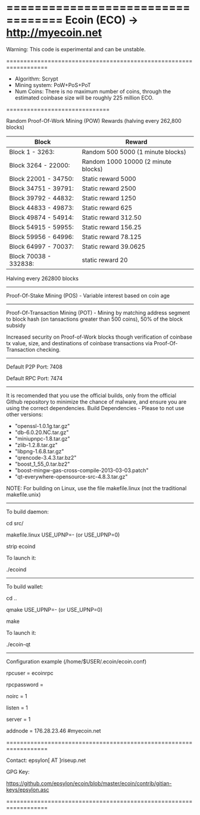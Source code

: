 ==================================
Ecoin (ECO) -> http://myecoin.net
==================================

Warning: This code is experimental and can be unstable.

==================================================================

- Algorithm: Scrypt
- Mining system: PoW+PoS+PoT
- Num Coins: There is no maximum number of coins, through the estimated coinbase size will be roughly 225 million ECO.

==============================

Random Proof-Of-Work Mining (POW) Rewards (halving every 262,800 blocks)

|Block                 | Reward                                   |
|----------------------|------------------------------------------|
|Block 1     - 3263:   | Random 500 5000 (1 minute blocks)        |
|Block 3264  - 22000:  | Random 1000 10000 (2 minute blocks)      |
|Block 22001 - 34750:  | Static reward 5000                       |
|Block 34751 - 39791:  | Static reward 2500                       |
|Block 39792 - 44832:  | Static reward 1250                       |
|Block 44833 - 49873:  | Static reward 625                        |
|Block 49874 - 54914:  | Static reward 312.50                     |
|Block 54915 - 59955:  | Static reward 156.25                     |
|Block 59956 - 64996:  | Static reward 78.125                     |
|Block 64997 - 70037:  | Static reward 39.0625                    |
|Block 70038 - 332838: | static reward 20                         |

Halving every 262800 blocks

--------------------------------------------------------------------

Proof-Of-Stake Mining (POS) - Variable interest based on coin age

--------------------------------------------------------------------

Proof-Of-Transaction Mining (POT) - Mining by matching address segment to block hash (on tansactions greater than 500 coins), 50% of the block subsidy

Increased security on Proof-of-Work blocks though verification of coinbase tx value, size, and destinations of coinbase transactions via Proof-Of-Transaction checking.

----------------------------

Default P2P Port: 7408

Default RPC Port: 7474

----------------------------

It is recomended that you use the official builds, only from the official Github repository to minimize the chance of malware, and ensure you are using the correct dependencies. Build Dependencies - Please to not use other versions:

- "openssl-1.0.1g.tar.gz"
- "db-6.0.20.NC.tar.gz"
- "miniupnpc-1.8.tar.gz"
- "zlib-1.2.8.tar.gz"
- "libpng-1.6.8.tar.gz"
- "qrencode-3.4.3.tar.bz2"
- "boost_1_55_0.tar.bz2"
- "boost-mingw-gas-cross-compile-2013-03-03.patch"
- "qt-everywhere-opensource-src-4.8.3.tar.gz"

NOTE: For building on Linux, use the file makefile.linux (not the traditional makefile.unix)

-------------------------------------------------

To build daemon:

cd src/

makefile.linux USE_UPNP=- (or USE_UPNP=0)

strip ecoind

To launch it:

./ecoind

---------------------------------

To build wallet:

cd ..

qmake USE_UPNP=- (or USE_UPNP=0)

make

To launch it:

./ecoin-qt

-------------------------------------------------

Configuration example (/home/$USER/.ecoin/ecoin.conf)

rpcuser = ecoinrpc

rpcpassword = <your password here>

noirc = 1

listen = 1

server = 1

addnode = 176.28.23.46 #myecoin.net

==================================================================

Contact: epsylon[ AT ]riseup.net

GPG Key: 

https://github.com/epsylon/ecoin/blob/master/ecoin/contrib/gitian-keys/epsylon.asc

==================================================================

